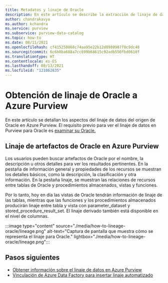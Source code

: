 ```yaml
---
title: Metadatos y linaje de Oracle
description: En este artículo se describe la extracción de linaje de datos del origen de Oracle.
author: chandrakavya
ms.author: kchandra
ms.service: purview
ms.subservice: purview-data-catalog
ms.topic: how-to
ms.date: 08/11/2021
ms.openlocfilehash: cf415250868c74aa95e22b12d8980987f0c9dc48
ms.sourcegitcommit: 6c6b8ba688a7cc699b68615c92adb550fbd0610f
ms.translationtype: HT
ms.contentlocale: es-ES
ms.lasthandoff: 08/13/2021
ms.locfileid: "121862835"
---
```

# <a name="how-to-get-lineage-from-oracle-into-azure-purview"></a>Obtención de linaje de Oracle a Azure Purview

En este artículo se detallan los aspectos del linaje de datos del origen de Oracle en Azure Purview. El requisito previo para ver el linaje de datos en Purview para Oracle es [examinar su Oracle.](../purview/register-scan-oracle-source.md) 

## <a name="lineage-of-oracle-artifacts-in-azure-purview"></a>Linaje de artefactos de Oracle en Azure Purview

Los usuarios pueden buscar artefactos de Oracle por el nombre, la descripción u otros detalles para ver los resultados pertinentes. En la pestaña de información general y propiedades de los recursos se muestran los detalles básicos, como la descripción, la clasificación y otra información. En la pestaña linaje, se muestran las relaciones de recursos entre tablas de Oracle y procedimientos almacenados, vistas y funciones. 

Por lo tanto, hoy en día las vistas de Oracle tendrán información de linaje de las tablas, mientras que las funciones y los procedimientos almacenados producirán linaje entre tabla y vista con parameter_dataset y stored_procedure_result_set. El linaje derivado también está disponible en el nivel de columnas.

:::image type="content" source="./media/how-to-lineage-oracle/lineage.png" alt-text="Captura de pantalla que muestra cómo se representa el linaje para Oracle." lightbox="./media/how-to-lineage-oracle/lineage.png":::


## <a name="next-steps"></a>Pasos siguientes

- [Obtener información sobre el linaje de datos en Azure Purview](catalog-lineage-user-guide.md)
- [Vinculación de Azure Data Factory para insertar linaje automatizado](how-to-link-azure-data-factory.md)
